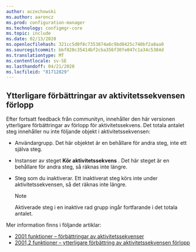 ```yaml
---
author: aczechowski
ms.author: aaroncz
ms.prod: configuration-manager
ms.technology: configmgr-core
ms.topic: include
ms.date: 02/13/2020
ms.openlocfilehash: 321cc5d0f8c7353874a6c9bd0425c740bf2a8aa0
ms.sourcegitcommit: bbf820c35414bf2cba356f30fe047c1a34c5384d
ms.translationtype: MT
ms.contentlocale: sv-SE
ms.lasthandoff: 04/21/2020
ms.locfileid: "81712829"
---
```

## <a name="additional-improvements-to-task-sequence-progress"></a><a name="bkmk_tsprogress"></a>Ytterligare förbättringar av aktivitetssekvensen förlopp

<!--5932692-->

Efter fortsatt feedback från communityn, innehåller den här versionen ytterligare förbättringar av förlopp för aktivitetssekvens. Det totala antalet steg innehåller nu inte följande objekt i aktivitetssekvensen:

- Användargrupp. Det här objektet är en behållare för andra steg, inte ett själva steg.

- Instanser av steget **Kör aktivitetssekvens** . Det här steget är en behållare för andra steg, så räknas inte längre.

- Steg som du inaktiverar. Ett inaktiverat steg körs inte under aktivitetssekvensen, så det räknas inte längre.

    > [!NOTE]
    > Aktiverade steg i en inaktive rad grupp ingår fortfarande i det totala antalet.

Mer information finns i följande artiklar:

- [2001 funktioner – förbättringar av aktivitetssekvenser](../../technical-preview-2001.md#bkmk_tsprogress)
- [2001,2 funktioner – ytterligare förbättring av aktivitetssekvensen förlopp](../../technical-preview-2001-2.md#bkmk_tsprogress)
